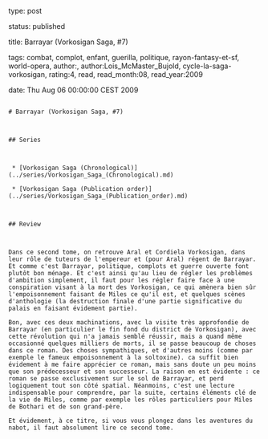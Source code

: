 type: post
status: published
title: Barrayar (Vorkosigan Saga, #7)
tags:  combat,  complot,  enfant,  guerilla,  politique,  rayon-fantasy-et-sf,  world-opera, author:, author:Lois_McMaster_Bujold, cycle-la-saga-vorkosigan, rating:4, read, read_month:08, read_year:2009
date: Thu Aug 06 00:00:00 CEST 2009
~~~~~~
# Barrayar (Vorkosigan Saga, #7)

## Series

 * [Vorkosigan Saga (Chronological)](../series/Vorkosigan_Saga_(Chronological).md)
 * [Vorkosigan Saga (Publication order)](../series/Vorkosigan_Saga_(Publication_order).md)

## Review

Dans ce second tome, on retrouve Aral et Cordiela Vorkosigan, dans leur rôle de tuteurs de l'empereur et (pour Aral) régent de Barrayar. Et comme c'est Barrayar, politique, complots et guerre ouverte font plutôt bon ménage. Et c'est ainsi qu'au lieu de régler les problèmes d'ambition simplement, il faut pour les régler faire face à une conspiration visant à la mort des Vorkosigan, ce qui amènera bien sûr l'empoisonnement faisant de Miles ce qu'il est, et quelques scènes d'anthologie (la destruction finale d'une partie significative du palais en faisant évidement partie).  
Bon, avec ces deux machinations, avec la visite très approfondie de Barrayar (en particulier le fin fond du district de Vorkosigan), avec cette révolution qui n'a jamais semblé réussir, mais a quand même occasionné quelques milliers de morts, il se passe beaucoup de choses dans ce roman. Des choses sympathiques, et d'autres moins (comme par exemple le fameux empoisonnement à la soltoxine). ca suffit bien évidement à me faire apprécier ce roman, mais sans doute un peu moins que son prédecesseur et son successeur. La raison en est évidente : ce roman se passe exclusivement sur le sol de Barrayar, et perd logiquement tout son côté spatial. Néanmoins, c'est une lecture indispensable pour comprendre, par la suite, certains éléments clé de la vie de Miles, comme par exemple les rôles particuliers pour Miles de Bothari et de son grand-père.  
Et évidement, à ce titre, si vous vous plongez dans les aventures du nabot, il faut absolument lire ce second tome.